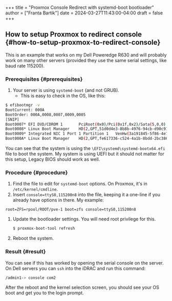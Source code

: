+++
title = "Proxmox Console Redirect with systemd-boot bootloader"
author = ["Franta Bartik"]
date = 2024-03-27T11:43:00-04:00
draft = false
+++

## How to setup Proxmox to redirect console {#how-to-setup-proxmox-to-redirect-console}

This is an example that works on my Dell Poweredge R630 and will probably work on many other servers (provided they use the same serial settings, like baud rate 115200).


### Prerequisites {#prerequisites}

1.  Your server is using `systemd-boot` (and not GRUB).
    -   This is easy to check in the OS, like this:

<!--listend-->

```sh
$ efibootmgr -v
BootCurrent: 000A
BootOrder: 000A,0008,0007,0009,0005
[SNIP]
Boot0007* EFI DVD/CDROM 1       PciRoot(0x0)/Pci(0x1f,0x2)/Sata(5,0,0)
Boot0008* Linux Boot Manager    HD(2,GPT,51d0d4e3-8b8b-4976-94cb-d90c91646f48,0x800,0x200000)/File(\EFI\systemd\systemd-bootx64.efi)
Boot0009* Integrated NIC 1 Port 1 Partition 1   VenHw(3a191845-5f86-4e78-8fce-c4cff59f9daa)
Boot000A* Linux Boot Manager    HD(2,GPT,fe617336-c524-4a1b-8bdd-2bc3860974e1,0x800,0x200000)/File(\EFI\systemd\systemd-bootx64.efi)
```

You can see that the system is using the `\EFI\systemd\systemd-bootx64.efi` file to boot the system. My system is using UEFI but it should not matter for this setup, Legacy BIOS should work as well.


### Procedure {#procedure}

1.  Find the file to edit for `systemd-boot` options. On Proxmox, it's in `/etc/kernel/cmdline`.
2.  Insert `console=ttyS0,115200n8` into the file, keeping it a one-line if you already have options in there. My example:

<!--listend-->

```systemd-boot
root=ZFS=rpool/ROOT/pve-1 boot=zfs console=ttyS0,115200n8
```

1.  Update the bootloader settings. You will need root privilege for this.
    ```sh
    $ proxmox-boot-tool refresh
    ```
2.  Reboot the system.


### Result {#result}

You can see if this has worked by opening the serial console on the server. On Dell servers you can `ssh` into the iDRAC and run this command:

```sh
/admin1-> console com2
```

After the reboot and the kernel selection screen, you should see your OS boot and get you to the login prompt.
